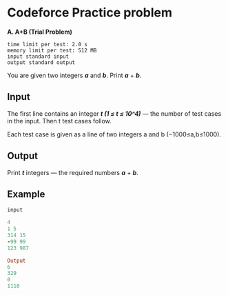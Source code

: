 # Codeforce Practice problem

**A. A+B (Trial Problem)**
``` 
time limit per test: 2.0 s
memory limit per test: 512 MB
input standard input
output standard output 
```

You are given two integers ***a*** and ***b***. Print ***a*** + ***b***.

## Input
The first line contains an integer ***t (1 ≤ t ≤ 10^4)*** — the number of test cases in the input. Then t test cases follow.

Each test case is given as a line of two integers a and b (−1000≤a,b≤1000).

## Output
Print ***t*** integers — the required numbers ***a*** + ***b***.

## Example
```ruby
input

4
1 5
314 15
-99 99
123 987

Output
6
329
0
1110

```


